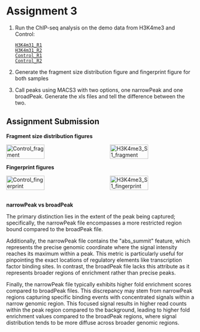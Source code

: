 # Assignment 3
1. Run the ChIP-seq analysis on the demo data from H3K4me3 and Control:
   
   [`H3K4m31_R1`](http://tracks.ccbb.iupui.edu/tracks/sliu19/NGS2024/H3K4me3_S1_R1_L001.fastq.gz)<br>
   [`H3K4m31_R2`](http://tracks.ccbb.iupui.edu/tracks/sliu19/NGS2024/H3K4me3_S1_R2_L001.fastq.gz)<br>
   [`Control_R1`](http://tracks.ccbb.iupui.edu/tracks/sliu19/NGS2024/Control_R1_L001.fastq.gz)<br>
   [`Control_R2`](http://tracks.ccbb.iupui.edu/tracks/sliu19/NGS2024/Control_R2_L001.fastq.gz)
2. Generate the fragment size distribution figure and fingerprint figure for both samples
3. Call peaks using MACS3 with two options, one narrowPeak and one broadPeak. Generate the xls files and tell the difference between the two.

## Assignment Submission
**Fragment size distribution figures**
<div style="display: flex; justify-content: space-between;">
    <img src="https://github.com/user-attachments/assets/0ad15026-2e5d-4476-995d-93fdfd6a0dc3" alt="Control_fragment" width="45%">
    <img src="https://github.com/user-attachments/assets/17374c95-94a0-4aa8-9fa0-5f304733f74c" alt="H3K4me3_S1_fragment" width="45%">
</div>

**Fingerprint figures**
<div style="display: flex; justify-content: space-between;">
    <img src="https://github.com/user-attachments/assets/1927cde3-597d-4ba6-8cf9-b5ac9f9493a7" alt="Control_fingerprint" width="45%">
    <img src="https://github.com/user-attachments/assets/db69b83e-ea33-40cc-9fc8-0801d5172d7b" alt="H3K4me3_S1_fingerprint" width="45%">
</div>

<br>**narrowPeak vs broadPeak**

The primary distinction lies in the extent of the peak being captured; specifically, the narrowPeak file encompasses a more restricted region bound compared to the broadPeak file.

Additionally, the narrowPeak file contains the "abs_summit" feature, which represents the precise genomic coordinate where the signal intensity reaches its maximum within a peak. This metric is particularly useful for pinpointing the exact locations of regulatory elements like transcription factor binding sites. In contrast, the broadPeak file lacks this attribute as it represents broader regions of enrichment rather than precise peaks.

Finally, the narrowPeak file typically exhibits higher fold enrichment scores compared to broadPeak files. This discrepancy may stem from narrowPeak regions capturing specific binding events with concentrated signals within a narrow genomic region. This focused signal results in higher read counts within the peak region compared to the background, leading to higher fold enrichment values compared to the broadPeak regions, where signal distribution tends to be more diffuse across broader genomic regions.
